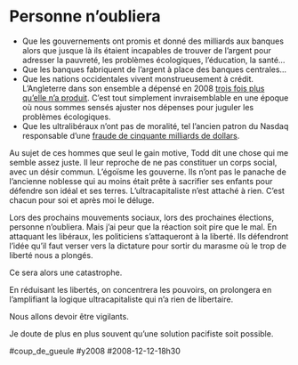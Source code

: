 # Personne n’oubliera

* Que les gouvernements ont promis et donné des milliards aux banques alors que jusque là ils étaient incapables de trouver de l’argent pour adresser la pauvreté, les problèmes écologiques, l’éducation, la santé…
* Que les banques fabriquent de l’argent à place des banques centrales…
* Que les nations occidentales vivent monstrueusement à crédit. L’Angleterre dans son ensemble a dépensé en 2008 [trois fois plus qu’elle n’a produit](http://contreinfo.info/article.php3?id_article=2407). C’est tout simplement invraisemblable en une époque où nous sommes sensés ajuster nos dépenses pour juguler les problèmes écologiques.
* Que les ultralibéraux n’ont pas de moralité, tel l’ancien patron du Nasdaq responsable d’une [fraude de cinquante milliards de dollars](http://www.rtlinfo.be/rtl/news/article/203517/--Une+fraude+gigantesque+:+50+milliards+de+dollars+pour+lex-patron+du+Nasdaq).

Au sujet de ces hommes que seul le gain motive, Todd dit une chose qui me semble assez juste. Il leur reproche de ne pas constituer un corps social, avec un désir commun. L’égoïsme les gouverne. Ils n’ont pas le panache de l’ancienne noblesse qui au moins était prête à sacrifier ses enfants pour défendre son idéal et ses terres. L’ultracapitaliste n’est attaché à rien. C’est chacun pour soi et après moi le déluge.

Lors des prochains mouvements sociaux, lors des prochaines élections, personne n’oubliera. Mais j’ai peur que la réaction soit pire que le mal. En attaquant les libéraux, les politiciens s’attaqueront à la liberté. Ils défendront l’idée qu’il faut verser vers la dictature pour sortir du marasme où le trop de liberté nous a plongés.

Ce sera alors une catastrophe.

En réduisant les libertés, on concentrera les pouvoirs, on prolongera en l’amplifiant la logique ultracapitaliste qui n’a rien de libertaire.

Nous allons devoir être vigilants.

Je doute de plus en plus souvent qu’une solution pacifiste soit possible.

#coup_de_gueule #y2008 #2008-12-12-18h30
